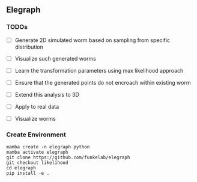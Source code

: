 ## Elegraph

### TODOs

- [ ] Generate 2D simulated worm based on sampling from specific distribution
- [ ] Visualize such generated worms
- [ ] Learn the transformation parameters using max likelihood approach
- [ ] Ensure that the generated points do not encroach within existing worm
- [ ] Extend this analysis to 3D
- [ ] Apply to real data
- [ ] Visualize worms 


### Create Environment

```
mamba create -n elegraph python
mamba activate elegraph
git clone https://github.com/funkelab/elegraph
git checkout likelihood
cd elegraph
pip install -e .
```

